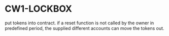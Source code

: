 # CW1-LOCKBOX

put tokens into contract.
if a reset function is not called by the owner in predefined period,
the supplied different accounts can move the tokens out.
